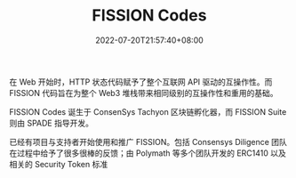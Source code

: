 ﻿---
weight: 
title: "FISSION Codes"
description: "在 Web 开始时，HTTP 状态代码赋予了整个互联网 API 驱动的互操作性"
date: 2022-07-20T21:57:40+08:00
lastmod: 2022-07-20T16:45:40+08:00
draft: false
authors: ["浮尘"]
featuredImage: "fission-codes.jpg"
link: "https://fission.codes/"
tags: ["研究机构","FISSION Codes"]
categories: ["navigation"]
navigation: ["研究机构"]
lightgallery: true
toc: true
pinned: false
recommend: false
recommend1: false
---
在 Web 开始时，HTTP 状态代码赋予了整个互联网 API 驱动的互操作性。而 FISSION 代码旨在为整个 Web3 堆栈带来相同级别的互操作性和重用的基础。

FISSION Codes 诞生于 ConsenSys Tachyon 区块链孵化器，而 FISSION Suite 则由 SPADE 指导开发。

已经有项目与支持者开始使用和推广 FISSION。包括 Consensys Diligence 团队在过程中给予了很多很棒的反馈；由 Polymath 等多个团队开发的 ERC1410 以及相关的 Security Token 标准